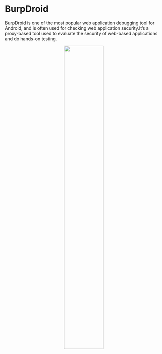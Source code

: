 # BurpDroid
BurpDroid is one of the most popular web application debugging tool for Android, and is often used for checking web application security.It’s a proxy-based tool used to evaluate the security of web-based applications and do hands-on testing.


<p align="center">
<img src="https://lh3.googleusercontent.com/proxy/0BrePeM8xMFfMZa7KWrzwkIRmPOH_asiFKFL9lEQG1yOTFyi8dWd8hcMm4DvhXQ2YdU1aK9VGfjwRUgHXJM7-dgJpccylGZLsr60WwAmkzdRd-8rToaLKtUlzg" width="50%">
</p>
